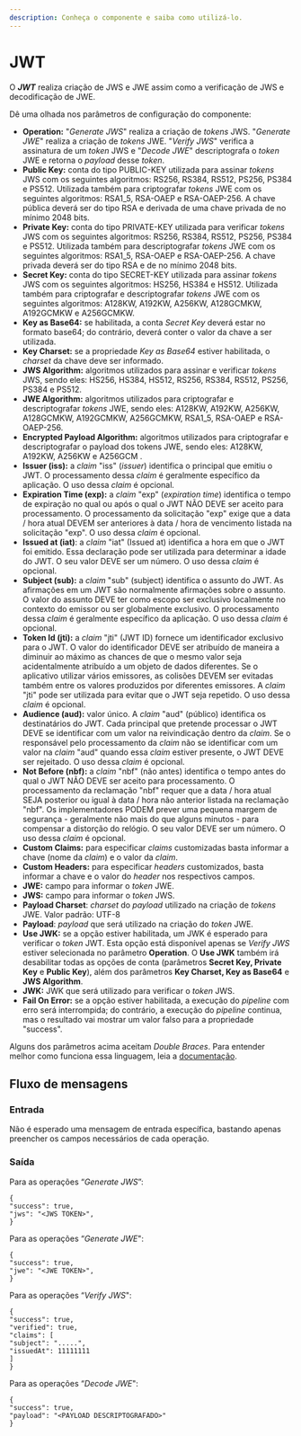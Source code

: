 ```yaml
---
description: Conheça o componente e saiba como utilizá-lo.
---
```


# JWT

O _**JWT**_ realiza criação de JWS e JWE assim como a verificação de JWS e decodificação de JWE.

Dê uma olhada nos parâmetros de configuração do componente:

* **Operation:** "_Generate JWS_" realiza a criação de _tokens_ JWS. "_Generate JWE_" realiza a criação de _tokens_ JWE. "_Verify JWS_" verifica a assinatura de um _token_ JWS e "_Decode JWE_" descriptografa o _token_ JWE e retorna o _payload_ desse _token_.
* **Public Key:** conta do tipo PUBLIC-KEY utilizada para assinar _tokens_ JWS com os seguintes algoritmos: RS256, RS384, RS512, PS256, PS384 e PS512. Utilizada também para criptografar _tokens_ JWE com os seguintes algoritmos: RSA1\_5, RSA-OAEP e RSA-OAEP-256. A chave pública deverá ser do tipo RSA e derivada de uma chave privada de no mínimo 2048 bits.
* **Private Key:** conta do tipo PRIVATE-KEY utilizada para verificar _tokens_ JWS com os seguintes algoritmos: RS256, RS384, RS512, PS256, PS384 e PS512. Utilizada também para descriptografar _tokens_ JWE com os seguintes algoritmos: RSA1\_5, RSA-OAEP e RSA-OAEP-256. A chave privada deverá ser do tipo RSA e de no mínimo 2048 bits.
* **Secret Key:** conta do tipo SECRET-KEY utilizada para assinar _tokens_ JWS com os seguintes algoritmos: HS256, HS384 e HS512. Utilizada também para criptografar e descriptografar _tokens_ JWE com os seguintes algoritmos: A128KW, A192KW, A256KW, A128GCMKW, A192GCMKW e A256GCMKW.
* **Key as Base64:** se habilitada, a conta _Secret Key_ deverá estar no formato base64; do contrário, deverá conter o valor da chave a ser utilizada.
* **Key Charset:** se a propriedade _Key as Base64_ estiver habilitada, o _charset_ da chave deve ser informado.
* **JWS Algorithm:** algoritmos utilizados para assinar e verificar _tokens_ JWS, sendo eles: HS256, HS384, HS512, RS256, RS384, RS512, PS256, PS384 e PS512.
* **JWE Algorithm:** algoritmos utilizados para criptografar e descriptografar _tokens_ JWE, sendo eles: A128KW, A192KW, A256KW, A128GCMKW, A192GCMKW, A256GCMKW, RSA1\_5, RSA-OAEP e RSA-OAEP-256.
* **Encrypted Payload Algorithm:** algoritmos utilizados para criptografar e descriptografar o payload dos tokens JWE, sendo eles: A128KW, A192KW, A256KW e A256GCM .
* **Issuer (iss):** a _claim_ "iss" (_issuer_) identifica o principal que emitiu o JWT. O processamento dessa _claim_ é geralmente específico da aplicação. O uso dessa _claim_ é opcional.
* **Expiration Time (exp):** a _claim_ "exp" (_expiration time_) identifica o tempo de expiração no qual ou após o qual o JWT NÃO DEVE ser aceito para processamento. O processamento da solicitação "exp" exige que a data / hora atual DEVEM ser anteriores à data / hora de vencimento listada na solicitação "exp". O uso dessa _claim_ é opcional.
* **Issued at (iat)**: a _claim_ "iat" (Issued at) identifica a hora em que o JWT foi emitido. Essa declaração pode ser utilizada para determinar a idade do JWT. O seu valor DEVE ser um número. O uso dessa _claim_ é opcional.
* **Subject (sub):** a _claim_ "sub" (subject) identifica o assunto do JWT. As afirmações em um JWT são normalmente afirmações sobre o assunto. O valor do assunto DEVE ter como escopo ser exclusivo localmente no contexto do emissor ou ser globalmente exclusivo. O processamento dessa _claim_ é geralmente específico da aplicação. O uso dessa _claim_ é opcional.
* **Token Id (jti):** a _claim_ "jti" (JWT ID) fornece um identificador exclusivo para o JWT. O valor do identificador DEVE ser atribuído de maneira a diminuir ao máximo as chances de que o mesmo valor seja acidentalmente atribuído a um objeto de dados diferentes. Se o aplicativo utilizar vários emissores, as colisões DEVEM ser evitadas também entre os valores produzidos por diferentes emissores. A _claim_ "jti" pode ser utilizada para evitar que o JWT seja repetido. O uso dessa _claim_ é opcional.
* **Audience (aud):** valor único. A _claim_ "aud" (público) identifica os destinatários do JWT. Cada principal que pretende processar o JWT DEVE se identificar com um valor na reivindicação dentro da _claim_. Se o responsável pelo processamento da _claim_ não se identificar com um valor na _claim_ "aud" quando essa _claim_ estiver presente, o JWT DEVE ser rejeitado. O uso dessa _claim_ é opcional.
* **Not Before (nbf):** a _claim_ "nbf" (não antes) identifica o tempo antes do qual o JWT NÃO DEVE ser aceito para processamento. O processamento da reclamação "nbf" requer que a data / hora atual SEJA posterior ou igual à data / hora não anterior listada na reclamação "nbf". Os implementadores PODEM prever uma pequena margem de segurança - geralmente não mais do que alguns minutos - para compensar a distorção do relógio. O seu valor DEVE ser um número. O uso dessa _claim_ é opcional.
* **Custom Claims:** para especificar _claims_ customizadas basta informar a chave (nome da _claim_) e o valor da _claim_.
* **Custom Headers:** para especificar _headers_ customizados, basta informar a chave e o valor do _header_ nos respectivos campos.
* **JWE:** campo para informar o _token_ JWE.
* **JWS:** campo para informar o _token_ JWS.
* **Payload Charset**: _charset_ do _payload_ utilizado na criação de _tokens_ JWE. Valor padrão: UTF-8
* **Payload**: _payload_ que será utilizado na criação do _token_ JWE.
* **Use JWK:** se a opção estiver habilitada, um JWK é esperado para verificar o _token_ JWT. Esta opção está disponível apenas se _Verify JWS_ estiver selecionada no parâmetro **Operation**. O **Use JWK** também irá desabilitar todas as opções de conta (parâmetros **Secret Key, Private Key** e **Public Key**), além dos parâmetros **Key Charset, Key as Base64** e **JWS Algorithm**.
* **JWK:** JWK que será utilizado para verificar o _token_ JWS.
* **Fail On Error:** se a opção estiver habilitada, a execução do _pipeline_ com erro será interrompida; do contrário, a execução do _pipeline_ continua, mas o resultado vai mostrar um valor falso para a propriedade "success".

Alguns dos parâmetros acima aceitam _Double Braces_. Para entender melhor como funciona essa linguagem, leia a [documentação](../../build/double-braces/).

## Fluxo de mensagens <a href="#h_a232432467" id="h_a232432467"></a>

### **Entrada** <a href="#h_eec5380fa4" id="h_eec5380fa4"></a>

Não é esperado uma mensagem de entrada específica, bastando apenas preencher os campos necessários de cada operação.

### Saída <a href="#h_cd13e15440" id="h_cd13e15440"></a>

Para as operações “_Generate JWS_”:

```
{
"success": true,
"jws": "<JWS TOKEN>",
}
```

Para as operações “_Generate JWE_":

```
{
"success": true,
"jwe": "<JWE TOKEN>",
}
```

Para as operações “_Verify JWS_":

```
{
"success": true,
"verified": true,
"claims": [
"subject": ".....",
"issuedAt": 11111111
]
}
```

Para as operações “_Decode JWE_":

```
{
"success": true,
"payload": "<PAYLOAD DESCRIPTOGRAFADO>"
}
```

